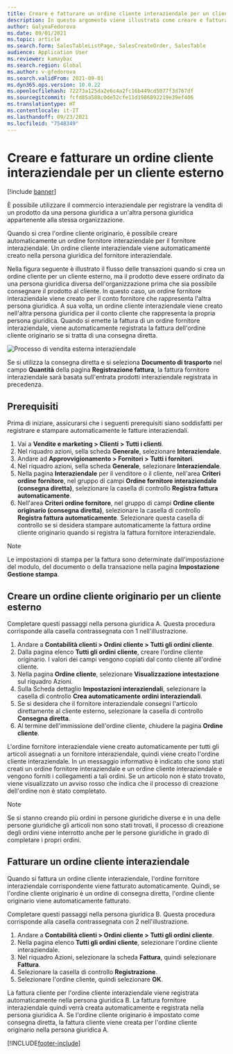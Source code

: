 ```yaml
---
title: Creare e fatturare un ordine cliente interaziendale per un cliente esterno
description: In questo argomento viene illustrato come creare e fatturare un ordine cliente interaziendale per uso esterno
author: GalynaFedorova
ms.date: 09/01/2021
ms.topic: article
ms.search.form: SalesTableListPage, SalesCreateOrder, SalesTable
audience: Application User
ms.reviewer: kamaybac
ms.search.region: Global
ms.author: v-gfedorova
ms.search.validFrom: 2021-09-01
ms.dyn365.ops.version: 10.0.22
ms.openlocfilehash: 72273a125da2e6c4a2fc16b449cd5077f3d767df
ms.sourcegitcommit: fcfd85a508c0de52cfe11d1986892219e39ef406
ms.translationtype: HT
ms.contentlocale: it-IT
ms.lasthandoff: 09/23/2021
ms.locfileid: "7548349"
---
```

# <a name="create-and-invoice-an-intercompany-sales-order-for-an-external-customer"></a>Creare e fatturare un ordine cliente interaziendale per un cliente esterno

[!include [banner](../../includes/banner.md)]

È possibile utilizzare il commercio interaziendale per registrare la vendita di un prodotto da una persona giuridica a un'altra persona giuridica appartenente alla stessa organizzazione.

Quando si crea l'ordine cliente originario, è possibile creare automaticamente un ordine fornitore interaziendale per il fornitore interaziendale. Un ordine cliente interaziendale viene automaticamente creato nella persona giuridica del fornitore interaziendale.

Nella figura seguente è illustrato il flusso delle transazioni quando si crea un ordine cliente per un cliente esterno, ma il prodotto deve essere ordinato da una persona giuridica diversa dell'organizzazione prima che sia possibile consegnare il prodotto al cliente. In questo caso, un ordine fornitore interaziendale viene creato per il conto fornitore che rappresenta l'altra persona giuridica. A sua volta, un ordine cliente interaziendale viene creato nell'altra persona giuridica per il conto cliente che rappresenta la propria persona giuridica. Quando si emette la fattura di un ordine fornitore interaziendale, viene automaticamente registrata la fattura dell'ordine cliente originario se si tratta di una consegna diretta.

![Processo di vendita esterna interaziendale](media/intercompanyexternalsalesprocess.png)

Se si utilizza la consegna diretta e si seleziona **Documento di trasporto** nel campo **Quantità** della pagina **Registrazione fattura**, la fattura fornitore interaziendale sarà basata sull'entrata prodotti interaziendale registrata in precedenza.

## <a name="prerequisites"></a>Prerequisiti

Prima di iniziare, assicurarsi che i seguenti prerequisiti siano soddisfatti per registrare e stampare automaticamente le fatture interaziendali.

1. Vai a **Vendite e marketing \> Clienti \> Tutti i clienti**.
1. Nel riquadro azioni, sella scheda **Generale**, selezionare **Interaziendale**.
1. Andare ad **Approvvigionamento \> Fornitori \> Tutti i fornitori**.
1. Nel riquadro azioni, sella scheda **Generale**, selezionare **Interaziendale**.
1. Nella pagina **Interaziendale** per il venditore o il cliente, nell'area **Criteri ordine fornitore**, nel gruppo di campi **Ordine fornitore interaziendale (consegna diretta)**, selezionare la casella di controllo **Registra fattura automaticamente**.
1. Nell'area **Criteri ordine fornitore**, nel gruppo di campi **Ordine cliente originario (consegna diretta)**, selezionare la casella di controllo **Registra fattura automaticamente**. Selezionare questa casella di controllo se si desidera stampare automaticamente la fattura ordine cliente originario quando si registra la fattura fornitore interaziendale.

> [!NOTE]
> Le impostazioni di stampa per la fattura sono determinate dall'impostazione del modulo, del documento o della transazione nella pagina **Impostazione Gestione stampa**.

## <a name="create-an-original-sales-order-for-an-external-customer"></a>Creare un ordine cliente originario per un cliente esterno

Completare questi passaggi nella persona giuridica A. Questa procedura corrisponde alla casella contrassegnata con 1 nell'illustrazione.

1. Andare a **Contabilità clienti \> Ordini cliente \> Tutti gli ordini cliente**.
1. Dalla pagina elenco **Tutti gli ordini cliente**, creare l'ordine cliente originario. I valori dei campi vengono copiati dal conto cliente all'ordine cliente.
1. Nella pagina **Ordine cliente**, selezionare **Visualizzazione intestazione** sul riquadro Azioni.
1. Sulla Scheda dettaglio **Impostazioni interaziendali**, selezionare la casella di controllo **Crea automaticamente ordini interaziendali**.
1. Se si desidera che il fornitore interaziendale consegni l'articolo direttamente al cliente esterno, selezionare la casella di controllo **Consegna diretta**.
1. Al termine dell'immissione dell'ordine cliente, chiudere la pagina **Ordine cliente**.

L'ordine fornitore interaziendale viene creato automaticamente per tutti gli articoli assegnati a un fornitore interaziendale, quindi viene creato l'ordine cliente interaziendale. In un messaggio informativo è indicato che sono stati creati un ordine fornitore interaziendale e un ordine cliente interaziendale e vengono forniti i collegamenti a tali ordini. Se un articolo non è stato trovato, viene visualizzato un avviso rosso che indica che il processo di creazione dell'ordine non è stato completato.

> [!NOTE]
> Se si stanno creando più ordini in persone giuridiche diverse e in una delle persone giuridiche gli articoli non sono stati trovati, il processo di creazione degli ordini viene interrotto anche per le persone giuridiche in grado di completare i propri ordini.

## <a name="invoice-an-intercompany-sales-order"></a>Fatturare un ordine cliente interaziendale

Quando si fattura un ordine cliente interaziendale, l'ordine fornitore interaziendale corrispondente viene fatturato automaticamente. Quindi, se l'ordine cliente originario è un ordine di consegna diretta, l'ordine cliente originario viene automaticamente fatturato.

Completare questi passaggi nella persona giuridica B. Questa procedura corrisponde alla casella contrassegnata con 2 nell'illustrazione.

1. Andare a **Contabilità clienti \> Ordini cliente \> Tutti gli ordini cliente**.
1. Nella pagina elenco **Tutti gli ordini cliente**, selezionare l'ordine cliente interaziendale.
1. Nel riquadro Azioni, selezionare la scheda **Fattura**, quindi selezionare **Fattura**.
1. Selezionare la casella di controllo **Registrazione**.
1. Selezionare l'ordine cliente, quindi selezionare **OK**.

La fattura cliente per l'ordine cliente interaziendale viene registrata automaticamente nella persona giuridica B. La fattura fornitore interaziendale quindi verrà creata automaticamente e registrata nella persona giuridica A. Se l'ordine cliente originario è impostato come consegna diretta, la fattura cliente viene creata per l'ordine cliente originario nella persona giuridica A.

[!INCLUDE[footer-include](../../includes/footer-banner.md)]
